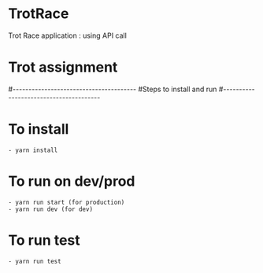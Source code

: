 # TrotRace
Trot Race application : using API call
# Trot assignment
#---------------------------------------
#Steps to install and run
#---------------------------------------
# To install
    - yarn install

# To run on dev/prod
    - yarn run start (for production)
    - yarn run dev (for dev)

# To run test    
    - yarn run test








